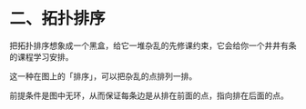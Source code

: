 # 二、拓扑排序

把拓扑排序想象成一个黑盒，给它一堆杂乱的先修课约束，它会给你一个井井有条的课程学习安排。

这一种在图上的「排序」，可以把杂乱的点排列一排。

前提条件是图中无环，从而保证每条边是从排在前面的点，指向排在后面的点。
